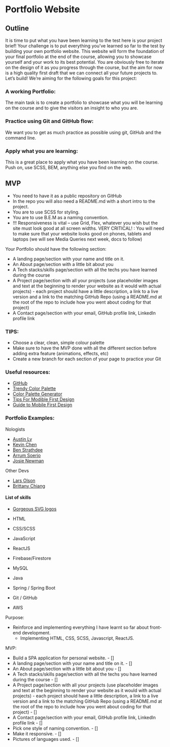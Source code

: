 # Portfolio Website

## Outline

It is time to put what you have been learning to the test here is your project brief!
Your challenge is to put everything you’ve learned so far to the test by building your own portfolio website. This website will form the foundation of your final portfolio at the end of the course, allowing you to showcase yourself and your work to its best potential. You are obviously free to iterate on the design of it as you progress through the course, but the aim for now is a high quality first draft that we can connect all your future projects to.
Let’s build!
We’re aiming for the following goals for this project:

### A working Portfolio:

The main task is to create a portfolio to showcase what you will be learning on the course and to give the visitors an insight to who you are.

### Practice using Git and GitHub flow:

We want you to get as much practice as possible using git, GitHub and the command line.

### Apply what you are learning:

This is a great place to apply what you have been learning on the course. Push on, use SCSS, BEM, anything else you find on the web.

## MVP

- You need to have it as a public repository on GitHub
- In the repo you will also need a README.md with a short intro to the project.
- You are to use SCSS for styling.
- You are to use B.E.M as a naming convention.
- !!! Responsiveness is vital – use Grid, Flex, whatever you wish but the site must look good at all screen widths.
  VERY CRITICAL! : You will need to make sure that your website looks good on phones, tablets and laptops (we will see Media Queries next week, docs to follow)

Your Portfolio should have the following section:

- A landing page/section with your name and title on it.
- An About page/section with a little bit about you
- A Tech stacks/skills page/section with all the techs you have learned during the course
- A Project page/section with all your projects (use placeholder images and text at the beginning to render your website as it would with actual projects) - each project should have a little description, a link to a live version and a link to the matching GitHub Repo (using a README.md at the root of the repo to include how you went about coding for that project)
- A Contact page/section with your email, GitHub profile link, LinkedIn profile link

### TIPS:

- Choose a clear, clean, simple colour palette
- Make sure to have the MVP done with all the different section before adding extra feature (animations, effects, etc)
- Create a new branch for each section of your page to practice your Git

### Useful resources:

- [GitHub](https://pages.github.com/)
- [Trendy Color Palette](https://colorhunt.co/palettes/popular)
- [Color Palette Generator](https://coolors.co/generate)
- [Tips For Modible First Design](https://www.invisionapp.com/inside-design/mobile-first-design/)
- [Guide to Mobile First Design](https://css-tricks.com/how-to-develop-and-test-a-mobile-first-design-in-2021/)

### Portfolio Examples:

Nologists

- [Austin Ly](https://www.astnly.com/)
- [Kevin Chen](https://www.kchn.com.au/)
- [Ben Strathdee](https://benstrathdee.github.io/)
- [Arrum Soerjo](https://arrums.github.io/)
- [Josie Newman](https://josienewman.dev/)

Other Devs

- [Lars Olson](https://www.lars-olson.com/)
- [Brittany Chiang](https://brittanychiang.com/)

#### List of skills

- [Gorgeous SVG logos](https://www.vectorlogo.zone/)

- HTML
- CSS/SCSS
- JavaScript
- ReactJS
- Firebase/Firestore
- MySQL
- Java
- Spring / Spring Boot
- Git / GitHub
- AWS

Purpose:

- Reinforce and implementing everything I have learnt so far about front-end development.
  - Implementing HTML, CSS, SCSS, Javascript, ReactJS.

MVP:

- Build a SPA application for personal website. - []
- A landing page/section with your name and title on it. - []
- An About page/section with a little bit about you - []
- A Tech stacks/skills page/section with all the techs you have learned during the course - []
- A Project page/section with all your projects (use placeholder images and text at the beginning to render your website as it would with actual projects) - each project should have a little description, a link to a live version and a link to the matching GitHub Repo (using a README.md at the root of the repo to include how you went about coding for that project) - []
- A Contact page/section with your email, GitHub profile link, LinkedIn profile link - []
- Pick one style of naming convention. - []
- Make it responsive. - []
- Pictures of languages used. - []

